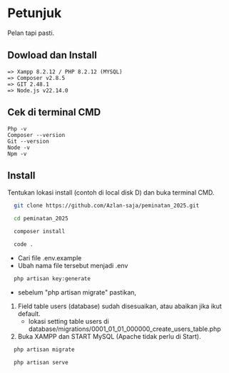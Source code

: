 
# Petunjuk

Pelan tapi pasti.


## Dowload dan Install

	=> Xampp 8.2.12 / PHP 8.2.12 (MYSQL)
	=> Composer v2.8.5
	=> GIT 2.48.1
	=> Node.js v22.14.0


## Cek di terminal CMD

	Php -v
	Composer --version
	Git --version
	Node -v
	Npm -v




## Install
Tentukan lokasi install (contoh di local disk D) dan buka terminal CMD.
```bash
  git clone https://github.com/Azlan-saja/peminatan_2025.git
```

```bash
  cd peminatan_2025
```
```bash
  composer install
```
```bash
  code .
```
* Cari file .env.example
* Ubah nama file tersebut menjadi .env


```bash
  php artisan key:generate
```
* sebelum "php artisan migrate" pastikan,
1. Field table users (database) sudah disesuaikan, atau abaikan jika ikut default.
    * lokasi setting table users di database/migrations/0001_01_01_000000_create_users_table.php
2. Buka XAMPP dan START MySQL (Apache tidak perlu di Start).
```bash
  php artisan migrate
```
```bash
  php artisan serve
```
